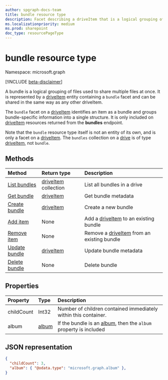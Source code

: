 ```yaml
---
author: spgraph-docs-team
title: bundle resource type
description: Facet describing a driveItem that is a logical grouping of other driveItems
ms.localizationpriority: medium
ms.prod: sharepoint
doc_type: resourcePageType
---
```


# bundle resource type

Namespace: microsoft.graph

[!INCLUDE [beta-disclaimer](../../includes/beta-disclaimer.md)]

A bundle is a logical grouping of files used to share multiple files at once. It is represented by a [driveItem][] entity containing a `bundle` facet and can be shared in the same way as any other driveItem.

The `bundle` facet on a [driveItem][] identifies an item as a bundle and groups bundle-specific information into a single structure. It is only included on [driveItem][] resources returned from the **bundles** endpoint.

Note that the `bundle` resource type itself is not an entity of its own, and is only a facet on a [driveItem][]. The `bundles` collection on a [drive][] is of type [driveItem][], not `bundle`.

## Methods

| Method                            | Return type              | Description                                    |
| :-------------------------------- | :----------------------- | :--------------------------------------------- |
| [List bundles][bundle-list]       | [driveItem][] collection | List all bundles in a drive                    |
| [Get bundle][bundle-get]          | [driveItem][]            | Get bundle metadata                            |
| [Create bundle][bundle-create]    | [driveItem][]            | Create a new bundle                            |
| [Add item][bundle-add-item]       | None                     | Add a [driveItem][] to an existing bundle      |
| [Remove item][bundle-remove-item] | None                     | Remove a [driveItem][] from an existing bundle |
| [Update bundle][bundle-update]    | [driveItem][]            | Update bundle metadata                         |
| [Delete bundle][bundle-delete]    | None                     | Delete bundle                                  |

## Properties

| Property   | Type      | Description                                                          |
| :--------- | :-------- | :------------------------------------------------------------------- |
| childCount | Int32     | Number of children contained immediately within this container.      |
| album      | [album][] | If the bundle is an [album][], then the `album` property is included |

## JSON representation

<!-- { "blockType": "resource", "@odata.type": "microsoft.graph.bundle" } -->

```json
{
  "childCount": 3,
  "album": { "@odata.type": "microsoft.graph.album" },
}
```

[album]: album.md
[drive]: drive.md
[driveItem]: driveItem.md

[bundle-list]: ../api/bundle-list.md
[bundle-get]: ../api/bundle-get.md
[bundle-create]: ../api/drive-post-bundles.md
[bundle-add-item]: ../api/bundle-addItem.md
[bundle-remove-item]: ../api/bundle-removeItem.md
[bundle-update]: ../api/bundle-update.md
[bundle-delete]: ../api/bundle-delete.md
